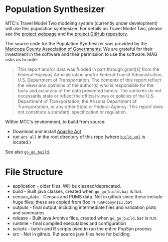Population Synthesizer
=======

MTC's Travel Model Two modeling system (currently under development) will use this population synthesizer.  For details on Travel Model Two, please see the [project webpage](http://bayareametro.github.io/travel-model-two/) and the [project GitHub repository](https://github.com/BayAreaMetro/travel-model-two). 

The source code for the Population Synthesizer was provided by the [Maricopa County Association of Governments](http://www.azmag.gov/). We are grateful for their investment in the software and their permission to use the software. MAG asks us to note:

> This report and/or data was funded in part through grant[s] from the Federal Highway Administration and/or Federal Transit Administration, U.S. Department of Transportation. The contents of this report reflect the views and opinions of the author(s) who is responsible for the facts and accuracy of the data presented herein. The contents do not necessarily state or reflect the official views or policies of the U.S. Department of Transportation, the Arizona Department of Transportation, or any other State or Federal Agency. This report does not constitute a standard, specification or regulation.

Within MTC's environment, to build from source:
* Download and install [Apache Ant](http://ant.apache.org)
* run `ant all` in the root directory of this repo (where [`build.xml`](build.xml) is located.)

See also [`go_go_build`](go_go_build.bat). 


File Structure
==============

* application - older files.  Will be cleaned/deprecated.
* build - Built java classes, created when `go_go_build.bat` is run.
* census_data - Census and PUMS data.  Not in github since these include huge files; these are copied from Box in `runPopSynIII.bat`
* outputs - final output, including intermediate files and validation plots and summaries
* release - Built java Archive files, created when `go_go_build.bat` is run.
* runtime - final compiled executables and configuration
* scripts - batch and R scripts used to run the entire PopSyn process
* src - Not in github.  Put source java files here for building.